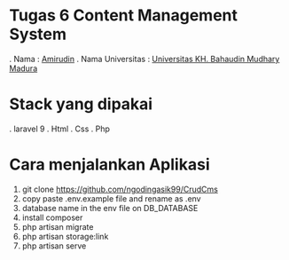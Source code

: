 # Tugas 6 Content Management System
. Nama : [Amirudin](https://github.com/ngodingasik99)
. Nama Universitas : [Universitas KH. Bahaudin Mudhary Madura](https://unibamadura.ac.id/)

# Stack yang dipakai
. laravel 9 
. Html
. Css
. Php

# Cara menjalankan Aplikasi
1. git clone https://github.com/ngodingasik99/CrudCms
2. copy paste .env.example file and rename as .env
3. database name in the env file on DB_DATABASE
4. install composer
5. php artisan migrate
6. php artisan storage:link
7. php artisan serve
